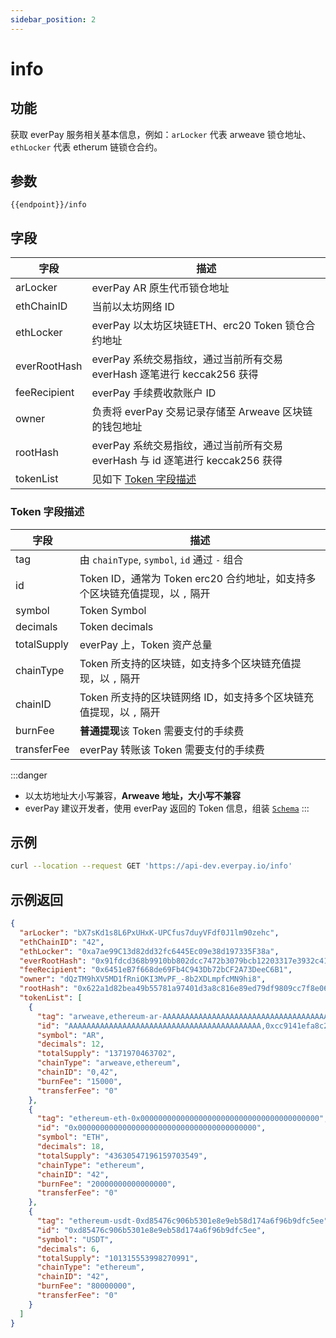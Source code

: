 ```yaml
---
sidebar_position: 2
---
```


# info

## 功能
获取 everPay 服务相关基本信息，例如：`arLocker` 代表 arweave 锁仓地址、`ethLocker` 代表 etherum 链锁仓合约。

## 参数
`{{endpoint}}/info`

## 字段
|字段|描述|
|---|---|
|arLocker|everPay AR 原生代币锁仓地址|
|ethChainID|当前以太坊网络 ID|
|ethLocker|everPay 以太坊区块链ETH、erc20 Token 锁仓合约地址|
|everRootHash| everPay 系统交易指纹，通过当前所有交易 everHash 逐笔进行 keccak256 获得|
|feeRecipient|everPay 手续费收款账户 ID|
|owner|负责将 everPay 交易记录存储至 Arweave 区块链的钱包地址|
|rootHash|everPay 系统交易指纹，通过当前所有交易 everHash 与 id 逐笔进行 keccak256 获得|
|tokenList|见如下 [Token 字段描述](#Token-字段描述)|

### Token 字段描述
|字段|描述|
|---|---|
|tag|由 `chainType`, `symbol`, `id` 通过 `-` 组合|
|id|Token ID，通常为 Token erc20 合约地址，如支持多个区块链充值提现，以 `,` 隔开|
|symbol|Token Symbol|
|decimals|Token decimals|
|totalSupply|everPay 上，Token 资产总量|
|chainType|Token 所支持的区块链，如支持多个区块链充值提现，以 `,` 隔开|
|chainID|Token 所支持的区块链网络 ID，如支持多个区块链充值提现，以 `,` 隔开|
|burnFee|**普通提现**该 Token 需要支付的手续费|
|transferFee|everPay 转账该 Token 需要支付的手续费|

:::danger
* 以太坊地址大小写兼容，**Arweave 地址，大小写不兼容**
* everPay 建议开发者，使用 everPay 返回的 Token 信息，组装 [`Schema`](../../../guide/dive/everpay-tx#schema)
:::

## 示例

```bash
curl --location --request GET 'https://api-dev.everpay.io/info'
```

## 示例返回
```json
{
  "arLocker": "bX7sKd1s8L6PxUHxK-UPCfus7duyVFdf0J1lm90zehc",
  "ethChainID": "42",
  "ethLocker": "0xa7ae99C13d82dd32fc6445Ec09e38d197335F38a",
  "everRootHash": "0x91fdcd368b9910bb802dcc7472b3079bcb12203317e3932c4155b12fc570f9e0",
  "feeRecipient": "0x6451eB7f668de69Fb4C943Db72bCF2A73DeeC6B1",
  "owner": "dQzTM9hXV5MD1fRniOKI3MvPF_-8b2XDLmpfcMN9hi8",
  "rootHash": "0x622a1d82bea49b55781a97401d3a8c816e89ed79df9809cc7f8e06e2af2d863f",
  "tokenList": [
    {
      "tag": "arweave,ethereum-ar-AAAAAAAAAAAAAAAAAAAAAAAAAAAAAAAAAAAAAAAAAAA,0xcc9141efa8c20c7df0778748255b1487957811be",
      "id": "AAAAAAAAAAAAAAAAAAAAAAAAAAAAAAAAAAAAAAAAAAA,0xcc9141efa8c20c7df0778748255b1487957811be",
      "symbol": "AR",
      "decimals": 12,
      "totalSupply": "1371970463702",
      "chainType": "arweave,ethereum",
      "chainID": "0,42",
      "burnFee": "15000",
      "transferFee": "0"
    },
    {
      "tag": "ethereum-eth-0x0000000000000000000000000000000000000000",
      "id": "0x0000000000000000000000000000000000000000",
      "symbol": "ETH",
      "decimals": 18,
      "totalSupply": "43630547196159703549",
      "chainType": "ethereum",
      "chainID": "42",
      "burnFee": "20000000000000000",
      "transferFee": "0"
    },
    {
      "tag": "ethereum-usdt-0xd85476c906b5301e8e9eb58d174a6f96b9dfc5ee",
      "id": "0xd85476c906b5301e8e9eb58d174a6f96b9dfc5ee",
      "symbol": "USDT",
      "decimals": 6,
      "totalSupply": "101315553998270991",
      "chainType": "ethereum",
      "chainID": "42",
      "burnFee": "80000000",
      "transferFee": "0"
    }
  ]
}
```